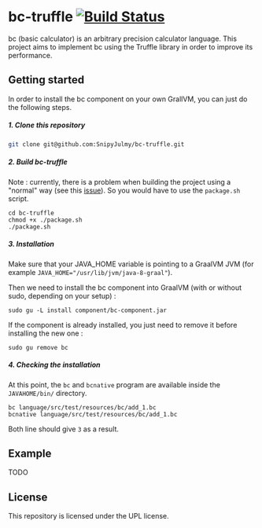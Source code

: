 # bc-truffle [![Build Status](https://travis-ci.org/SnipyJulmy/bc-truffle.svg?branch=master)](https://travis-ci.org/SnipyJulmy/bc-truffle)
bc (basic calculator) is an arbitrary precision calculator language. This project aims to implement
bc using the Truffle library in order to improve its performance.

## Getting started

In order to install the bc component on your own GrallVM, you can just do the following steps.

##### 1. Clone this repository
```bash
git clone git@github.com:SnipyJulmy/bc-truffle.git
```

##### 2. Build bc-truffle

Note : currently, there is a problem when building the project using a "normal" way 
(see this [issue](https://github.com/SnipyJulmy/bc-truffle/issues/3)). So you would have to use 
the `package.sh` script.

```
cd bc-truffle
chmod +x ./package.sh
./package.sh
```

##### 3. Installation
Make sure that your JAVA_HOME variable is pointing to a GraalVM JVM
(for example `JAVA_HOME="/usr/lib/jvm/java-8-graal"`).

Then we need to install the bc component into GraalVM (with or without sudo, depending on your setup) :
```
sudo gu -L install component/bc-component.jar
```

If the component is already installed, you just need to remove it before installing the new one :
```
sudo gu remove bc
```

##### 4. Checking the installation

At this point, the `bc` and `bcnative` program are available inside the `JAVAHOME/bin/` directory.

```
bc language/src/test/resources/bc/add_1.bc
bcnative language/src/test/resources/bc/add_1.bc
```

Both line should give `3` as a result.

## Example

TODO

## License

This repository is licensed under the UPL license.
